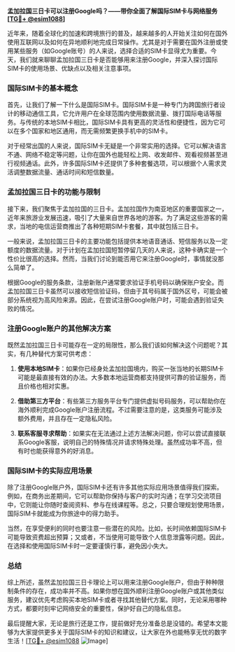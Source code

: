 **孟加拉国三日卡可以注册Google吗？——带你全面了解国际SIM卡与网络服务[[TG💪+ @esim1088](https://t.me/s/esim1088)]**

近年来，随着全球化的加速和跨境旅行的普及，越来越多的人开始关注如何在国外使用互联网以及如何在异地顺利地完成日常操作。尤其是对于需要在国外注册或使用某些服务（如Google账号）的人来说，选择合适的SIM卡显得尤为重要。今天，我们就来聊聊孟加拉国三日卡是否能够用来注册Google，并深入探讨国际SIM卡的使用场景、优缺点以及相关注意事项。

### 国际SIM卡的基本概念

首先，让我们了解一下什么是国际SIM卡。国际SIM卡是一种专门为跨国旅行者设计的移动通信工具，它允许用户在全球范围内使用数据流量、拨打国际电话等服务。与传统的本地SIM卡相比，国际SIM卡具有更高的灵活性和便捷性，因为它可以在多个国家和地区通用，而无需频繁更换手机中的SIM卡。

对于经常出国的人来说，国际SIM卡无疑是一个非常实用的选择。它可以解决语言不通、网络不稳定等问题，让你在国外也能轻松上网、收发邮件、观看视频甚至进行视频通话。此外，许多国际SIM卡还提供了多种套餐选项，可以根据个人需求灵活调整数据流量、通话时间和短信数量。

### 孟加拉国三日卡的功能与限制

接下来，我们聚焦于孟加拉国的三日卡。孟加拉国作为南亚地区的重要国家之一，近年来旅游业发展迅速，吸引了大量来自世界各地的游客。为了满足这些游客的需求，当地的电信运营商推出了各种短期SIM卡套餐，其中就包括三日卡。

一般来说，孟加拉国三日卡的主要功能包括提供本地语音通话、短信服务以及一定额度的数据流量。对于计划在孟加拉国短暂停留几天的人来说，这种卡确实是一个性价比很高的选择。然而，当我们讨论到能否用它来注册Google时，事情就没那么简单了。

根据Google的服务条款，注册新账户通常要求验证手机号码以确保账户安全。而孟加拉国三日卡虽然可以接收短信验证码，但由于其号码属于国外区号，可能会被部分系统视为高风险来源。因此，在尝试注册Google账户时，可能会遇到验证失败的情况。

### 注册Google账户的其他解决方案

既然孟加拉国三日卡可能存在一定的局限性，那么我们该如何解决这个问题呢？其实，有几种替代方案可供考虑：

1. **使用本地SIM卡**：如果你已经身处孟加拉国境内，购买一张当地的长期SIM卡可能是最直接有效的办法。大多数本地运营商都支持提供可靠的验证服务，而且价格也相对实惠。

2. **借助第三方平台**：有些第三方服务平台专门提供虚拟号码服务，可以帮助你在海外顺利完成Google账户注册流程。不过需要注意的是，这类服务可能涉及额外费用，并且存在一定隐私风险。

3. **联系客服寻求帮助**：如果实在无法通过上述方法解决问题，你可以尝试直接联系Google客服，说明自己的特殊情况并请求特殊处理。虽然成功率不高，但有时也能获得意外的好消息。

### 国际SIM卡的实际应用场景

除了注册Google账户外，国际SIM卡还有许多其他实际应用场景值得我们探索。例如，在商务出差期间，它可以帮助你保持与客户的实时沟通；在学习交流项目中，它则能让你随时查阅资料、参与在线课程等。总之，只要合理规划使用场景，国际SIM卡就能成为你旅途中的得力助手。

当然，在享受便利的同时也要注意一些潜在的风险。比如，长时间依赖国际SIM卡可能导致资费超出预算；又或者，不当使用可能导致个人信息泄露等问题。因此，在选择和使用国际SIM卡时一定要谨慎行事，避免因小失大。

### 总结

综上所述，虽然孟加拉国三日卡理论上可以用来注册Google账户，但由于种种限制条件的存在，成功率并不高。如果你想在国外顺利注册Google账户或其他类似服务，建议优先考虑购买本地SIM卡或者寻找其他替代方案。同时，无论采用哪种方式，都要时刻牢记网络安全的重要性，保护好自己的隐私信息。

最后提醒大家，无论是旅行还是工作，提前做好充分准备总是没错的。希望本文能够为大家提供更多关于国际SIM卡的知识和建议，让大家在外也能畅享无忧的数字生活！[[TG💪+ @esim1088](https://t.me/s/esim1088) ![Image](https://i.postimg.cc/4NQfJmqS/Snipaste-2025-05-13-00-14-12.png)]